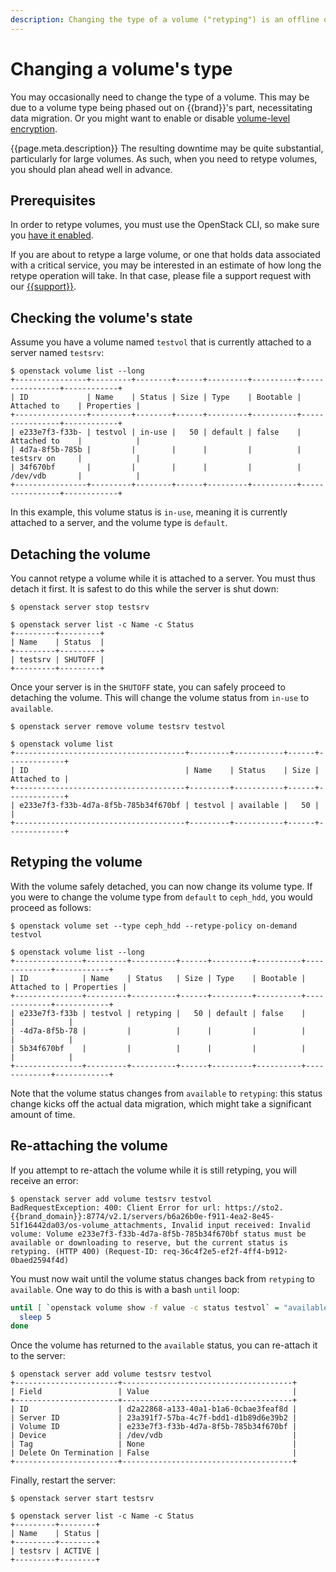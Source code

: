```yaml
---
description: Changing the type of a volume ("retyping") is an offline operation that requires detaching the volume from its server, and setting its new type.
---
```

# Changing a volume's type

You may occasionally need to change the type of a volume.
This may be due to a volume type being phased out on {{brand}}'s part, necessitating data migration.
Or you might want to enable or disable [volume-level encryption](encrypted-volumes.md).

{{page.meta.description}}
The resulting downtime may be quite substantial, particularly for large volumes.
As such, when you need to retype volumes, you should plan ahead well in advance.

## Prerequisites

In order to retype volumes, you must use the OpenStack CLI, so make sure you [have it enabled](../../getting-started/enable-openstack-cli.md).

If you are about to retype a large volume, or one that holds data associated with a critical service, you may be interested in an estimate of how long the retype operation will take.
In that case, please file a support request with our [{{support}}](https://{{support_domain}}).

## Checking the volume's state

Assume you have a volume named `testvol` that is currently attached to a server named `testsrv`:

```console
$ openstack volume list --long
+----------------+---------+--------+------+---------+----------+----------------+------------+
| ID             | Name    | Status | Size | Type    | Bootable | Attached to    | Properties |
+----------------+---------+--------+------+---------+----------+----------------+------------+
| e233e7f3-f33b- | testvol | in-use |   50 | default | false    | Attached to    |            |
| 4d7a-8f5b-785b |         |        |      |         |          | testsrv on     |            |
| 34f670bf       |         |        |      |         |          | /dev/vdb       |            |
+----------------+---------+--------+------+---------+----------+----------------+------------+
```

In this example, this volume status is `in-use`, meaning it is currently attached to a server, and the volume type is `default`.

## Detaching the volume

You cannot retype a volume while it is attached to a server.
You must thus detach it first.
It is safest to do this while the server is shut down:

```console
$ openstack server stop testsrv

$ openstack server list -c Name -c Status
+---------+---------+
| Name    | Status  |
+---------+---------+
| testsrv | SHUTOFF |
+---------+---------+
```

Once your server is in the `SHUTOFF` state, you can safely proceed to detaching the volume.
This will change the volume status from `in-use` to `available`.

```console
$ openstack server remove volume testsrv testvol

$ openstack volume list
+--------------------------------------+---------+-----------+------+-------------+
| ID                                   | Name    | Status    | Size | Attached to |
+--------------------------------------+---------+-----------+------+-------------+
| e233e7f3-f33b-4d7a-8f5b-785b34f670bf | testvol | available |   50 |             |
+--------------------------------------+---------+-----------+------+-------------+
```

## Retyping the volume

With the volume safely detached, you can now change its volume type.
If you were to change the volume type from `default` to `ceph_hdd`, you would proceed as follows:

```console
$ openstack volume set --type ceph_hdd --retype-policy on-demand testvol

$ openstack volume list --long
+---------------+---------+----------+------+---------+----------+-------------+------------+
| ID            | Name    | Status   | Size | Type    | Bootable | Attached to | Properties |
+---------------+---------+----------+------+---------+----------+-------------+------------+
| e233e7f3-f33b | testvol | retyping |   50 | default | false    |             |            |
| -4d7a-8f5b-78 |         |          |      |         |          |             |            |
| 5b34f670bf    |         |          |      |         |          |             |            |
+---------------+---------+----------+------+---------+----------+-------------+------------+
```

Note that the volume status changes from `available` to `retyping`: this status change kicks off the actual data migration, which might take a significant amount of time.

## Re-attaching the volume

If you attempt to re-attach the volume while it is still retyping, you will receive an error:

```console
$ openstack server add volume testsrv testvol
BadRequestException: 400: Client Error for url: https://sto2.{{brand_domain}}:8774/v2.1/servers/b6a26b0e-f911-4ea2-8e45-51f16442da03/os-volume_attachments, Invalid input received: Invalid volume: Volume e233e7f3-f33b-4d7a-8f5b-785b34f670bf status must be available or downloading to reserve, but the current status is retyping. (HTTP 400) (Request-ID: req-36c4f2e5-ef2f-4ff4-b912-0baed2594f4d)
```

You must now wait until the volume status changes back from `retyping` to `available`.
One way to do this is with a bash `until` loop:

```bash
until [ `openstack volume show -f value -c status testvol` = "available" ]; do
  sleep 5
done
```

Once the volume has returned to the `available` status, you can re-attach it to the server:

```console
$ openstack server add volume testsrv testvol
+-----------------------+--------------------------------------+
| Field                 | Value                                |
+-----------------------+--------------------------------------+
| ID                    | d2a22868-a133-40a1-b1a6-0cbae3feaf8d |
| Server ID             | 23a391f7-57ba-4c7f-bdd1-d1b89d6e39b2 |
| Volume ID             | e233e7f3-f33b-4d7a-8f5b-785b34f670bf |
| Device                | /dev/vdb                             |
| Tag                   | None                                 |
| Delete On Termination | False                                |
+-----------------------+--------------------------------------+
```

Finally, restart the server:

```console
$ openstack server start testsrv

$ openstack server list -c Name -c Status
+---------+--------+
| Name    | Status |
+---------+--------+
| testsrv | ACTIVE |
+---------+--------+
```
